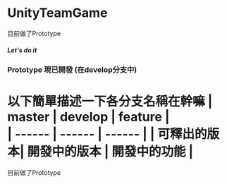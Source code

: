 # UnityTeamGame

目前做了Prototype

##### Let's do it
### Prototype 現已開發 (在develop分支中)

以下簡單描述一下各分支名稱在幹嘛
| master | develop | feature |  
| ------ | ------ | ------ |
| 可釋出的版本| 開發中的版本 | 開發中的功能 |
====
目前做了Prototype

